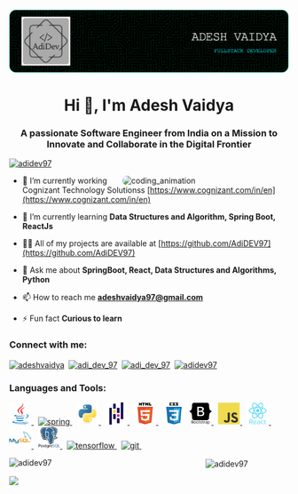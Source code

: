 ![logo](https://github.com/AdiDEV97/AdiDEV97/blob/main/github-header-image.png)
<h1 align="center">Hi 👋, I'm Adesh Vaidya</h1>
<h3 align="center">A passionate Software Engineer from India on a Mission to Innovate and Collaborate in the Digital Frontier</h3>

<p align="left"> <a href="https://github.com/ryo-ma/github-profile-trophy"><img src="https://github-profile-trophy.vercel.app/?username=adidev97" alt="adidev97" /></a> </p>

<img align="right" alt="coding_animation" width="300" src="https://cdn.dribbble.com/users/461802/screenshots/4753031/media/4711ad8d0ba0dcd367061aa7841f8107.gif" style="border-radius: 20px;">

- 🔭 I’m currently working Cognizant Technology Solutionss [https://www.cognizant.com/in/en](https://www.cognizant.com/in/en)

- 🌱 I’m currently learning **Data Structures and Algorithm, Spring Boot, ReactJs**

- 👨‍💻 All of my projects are available at [https://github.com/AdiDEV97](https://github.com/AdiDEV97)

- 💬 Ask me about **SpringBoot, React, Data Structures and Algorithms, Python**

- 📫 How to reach me **adeshvaidya97@gmail.com**

- ⚡ Fun fact **Curious to learn**

<h3 align="left">Connect with me:</h3>
<p align="left">
  <a href="https://linkedin.com/in/adeshvaidya" target="blank"><img align="center" src="https://raw.githubusercontent.com/rahuldkjain/github-profile-readme-generator/master/src/images/icons/Social/linked-in-alt.svg" alt="adeshvaidya" height="30" width="40" /></a>&nbsp;
  <a href="https://instagram.com/adi_dev_97" target="blank"><img align="center" src="https://raw.githubusercontent.com/rahuldkjain/github-profile-readme-generator/master/src/images/icons/Social/instagram.svg" alt="adi_dev_97" height="30" width="40" /></a>&nbsp;
  <a href="https://www.hackerrank.com/adi_dev_97" target="blank"><img align="center" src="https://raw.githubusercontent.com/rahuldkjain/github-profile-readme-generator/master/src/images/icons/Social/hackerrank.svg" alt="adi_dev_97" height="30" width="40" /></a>&nbsp;
  <a href="https://www.leetcode.com/adidev97" target="blank"><img align="center" src="https://raw.githubusercontent.com/rahuldkjain/github-profile-readme-generator/master/src/images/icons/Social/leet-code.svg" alt="adidev97" height="30" width="40" /></a>
</p>

<h3 align="left">Languages and Tools:</h3>
<p align="left">
  <a href="https://www.java.com" target="_blank" rel="noreferrer"> <img src="https://raw.githubusercontent.com/devicons/devicon/master/icons/java/java-original.svg" alt="java" width="40" height="40" title="Java" /> </a>&nbsp;
  <a href="https://spring.io/" target="_blank" rel="noreferrer"> <img src="https://www.vectorlogo.zone/logos/springio/springio-icon.svg" alt="spring" width="40" height="40" title="Spring" /> </a>&nbsp;
  <a href="https://www.python.org" target="_blank" rel="noreferrer"> <img src="https://raw.githubusercontent.com/devicons/devicon/master/icons/python/python-original.svg" alt="python" width="40" height="40" title="Python"/> </a>&nbsp;
  <a href="https://pandas.pydata.org/" target="_blank" rel="noreferrer"> <img src="https://raw.githubusercontent.com/devicons/devicon/2ae2a900d2f041da66e950e4d48052658d850630/icons/pandas/pandas-original.svg" alt="pandas" width="40" height="40" title="Pandas"/> </a>&nbsp;
  <a href="https://www.w3.org/html/" target="_blank" rel="noreferrer"> <img src="https://raw.githubusercontent.com/devicons/devicon/master/icons/html5/html5-original-wordmark.svg" alt="html5" width="40" height="40" title="HTML5" /> </a>&nbsp;
  <a href="https://www.w3schools.com/css/" target="_blank" rel="noreferrer"> <img src="https://raw.githubusercontent.com/devicons/devicon/master/icons/css3/css3-original-wordmark.svg" alt="css3" width="40" height="40" title="CSS3" /></a>&nbsp;
  <a href="https://getbootstrap.com" target="_blank" rel="noreferrer"> <img src="https://raw.githubusercontent.com/devicons/devicon/master/icons/bootstrap/bootstrap-plain-wordmark.svg" alt="bootstrap" width="40" height="40" title="Bootstrap" /> </a>&nbsp;
  <a href="https://developer.mozilla.org/en-US/docs/Web/JavaScript" target="_blank" rel="noreferrer"> <img src="https://raw.githubusercontent.com/devicons/devicon/master/icons/javascript/javascript-original.svg" alt="javascript" width="40" height="40" title="JavaScript" /> </a>&nbsp;
  <a href="https://reactjs.org/" target="_blank" rel="noreferrer"> <img src="https://raw.githubusercontent.com/devicons/devicon/master/icons/react/react-original-wordmark.svg" alt="react" width="40" height="40" title="React" /> </a>&nbsp;  
  <a href="https://www.mysql.com/" target="_blank" rel="noreferrer"> <img src="https://raw.githubusercontent.com/devicons/devicon/master/icons/mysql/mysql-original-wordmark.svg" alt="mysql" width="40" height="40"/> </a>&nbsp;
  <a href="https://www.postgresql.org" target="_blank" rel="noreferrer"> <img src="https://raw.githubusercontent.com/devicons/devicon/master/icons/postgresql/postgresql-original-wordmark.svg" alt="postgresql" width="40" height="40"/> </a>&nbsp;
  <a href="https://www.tensorflow.org" target="_blank" rel="noreferrer"> <img src="https://www.vectorlogo.zone/logos/tensorflow/tensorflow-icon.svg" alt="tensorflow" width="40" height="40"/> </a>&nbsp;
  <a href="https://git-scm.com/" target="_blank" rel="noreferrer"> <img src="https://www.vectorlogo.zone/logos/git-scm/git-scm-icon.svg" alt="git" width="40" height="40"/> </a>&nbsp;
</p>

<p><img align="left" src="https://github-readme-stats.vercel.app/api/top-langs?username=adidev97&show_icons=true&locale=en&layout=compact" alt="adidev97" width="350" /></p>

<p>&nbsp;<img align="center" src="https://github-readme-stats.vercel.app/api?username=adidev97&show_icons=true&locale=en" alt="adidev97" width="380" /></p>

<p><img align="left" src="https://github-readme-streak-stats.herokuapp.com/?user=adidev97&" width="350" /></p>
